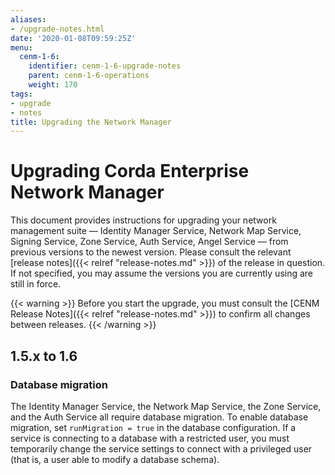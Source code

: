```yaml
---
aliases:
- /upgrade-notes.html
date: '2020-01-08T09:59:25Z'
menu:
  cenm-1-6:
    identifier: cenm-1-6-upgrade-notes
    parent: cenm-1-6-operations
    weight: 170
tags:
- upgrade
- notes
title: Upgrading the Network Manager
---
```



# Upgrading Corda Enterprise Network Manager

This document provides instructions for upgrading your network management suite — Identity Manager Service, Network Map Service, Signing Service, Zone Service, Auth Service, Angel Service — from previous versions to the newest version. Please consult the relevant [release notes]({{< relref "release-notes.md" >}}) of the release in question. If not specified, you may assume the versions you are currently using are still in force.

{{< warning >}}
Before you start the upgrade, you must consult the [CENM Release Notes]({{< relref "release-notes.md" >}}) to confirm all changes between releases.
{{< /warning >}}

## 1.5.x to 1.6

### Database migration

The Identity Manager Service, the Network Map Service, the Zone Service, and the Auth Service all require database migration. To enable database migration, set `runMigration = true` in the database configuration. If a service is connecting to a database with a restricted user, you must temporarily change the service settings to connect with a privileged user (that is, a user able to modify a database schema).
